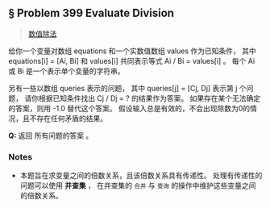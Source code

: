 ## § Problem 399 Evaluate Division
> [数值除法](
https://leetcode-cn.com/problems/evaluate-division/)

给你一个变量对数组 equations 和一个实数值数组 values 作为已知条件，
其中 equations[i] = [Ai, Bi] 和 values[i] 共同表示等式 Ai / Bi = values[i] 。
每个 Ai 或 Bi 是一个表示单个变量的字符串。

另有一些以数组 queries 表示的问题，
其中 queries[j] = [Cj, Dj] 表示第 j 个问题，
请你根据已知条件找出 Cj / Dj = ? 的结果作为答案。
如果存在某个无法确定的答案，则用 -1.0 替代这个答案。
假设输入总是有效的，不会出现除数为0的情况，且不存在任何矛盾的结果。

**Q:** 返回 所有问题的答案 。


### Notes
* 本题旨在求变量之间的倍数关系，且该倍数关系具有传递性。
处理有传递性的问题可以使用 **并查集** ，
在并查集的 `合并` 与 `查询` 的操作中维护这些变量之间的倍数关系。

